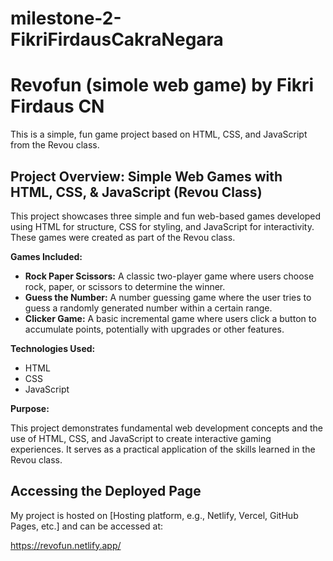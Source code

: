# milestone-2-FikriFirdausCakraNegara
# Revofun (simole web game) by Fikri Firdaus CN

This is a simple, fun game project based on HTML, CSS, and JavaScript from the Revou class.

## Project Overview: Simple Web Games with HTML, CSS, & JavaScript (Revou Class)

This project showcases three simple and fun web-based games developed using HTML for structure, CSS for styling, and JavaScript for interactivity. These games were created as part of the Revou class.

**Games Included:**

* **Rock Paper Scissors:** A classic two-player game where users choose rock, paper, or scissors to determine the winner.
* **Guess the Number:** A number guessing game where the user tries to guess a randomly generated number within a certain range.
* **Clicker Game:** A basic incremental game where users click a button to accumulate points, potentially with upgrades or other features.

**Technologies Used:**

* HTML
* CSS
* JavaScript

**Purpose:**

This project demonstrates fundamental web development concepts and the use of HTML, CSS, and JavaScript to create interactive gaming experiences. It serves as a practical application of the skills learned in the Revou class.

## Accessing the Deployed Page

My project is hosted on [Hosting platform, e.g., Netlify, Vercel, GitHub Pages, etc.] and can be accessed at:

https://revofun.netlify.app/